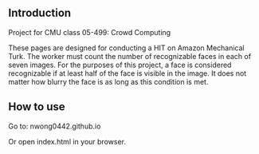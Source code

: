 ## Introduction
Project for CMU class 05-499: Crowd Computing

These pages are designed for conducting a HIT on Amazon Mechanical Turk. The worker must count the number of recognizable faces in each of seven images. For the purposes of this project, a face is considered recognizable if at least half of the face is visible in the image. It does not matter how blurry the face is as long as this condition is met. 

## How to use
Go to: nwong0442.github.io

Or open index.html in your browser. 